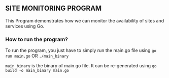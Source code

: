 ## SITE MONITORING PROGRAM
This Program demonstrates how we can monitor the availability of sites and services using Go.

### How to run the program?
To run the program, you just have to simply run the main.go file using `go run main.go` OR `./main_binary`

`main_binary` is the binary of main.go file. It can be re-generated using `go build -o main_binary main.go`
